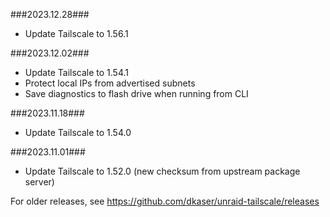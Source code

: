 ###2023.12.28###
- Update Tailscale to 1.56.1

###2023.12.02###
- Update Tailscale to 1.54.1
- Protect local IPs from advertised subnets
- Save diagnostics to flash drive when running from CLI

###2023.11.18###
- Update Tailscale to 1.54.0

###2023.11.01###
- Update Tailscale to 1.52.0 (new checksum from upstream package server)

For older releases, see https://github.com/dkaser/unraid-tailscale/releases